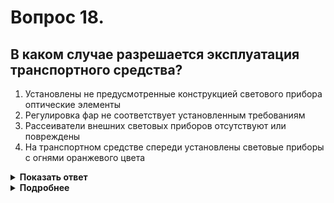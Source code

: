 # Вопрос 18.

## В каком случае разрешается эксплуатация транспортного средства?

1. Установлены не предусмотренные конструкцией светового прибора оптические элементы
2. Регулировка фар не соответствует установленным требованиям
3. Рассеиватели внешних световых приборов отсутствуют или повреждены
4. На транспортном средстве спереди установлены световые приборы с огнями оранжевого цвета

<details>
<summary><b>Показать ответ</b></summary>
Правильный ответ: 4
</details>
<details>
<summary><b>Подробнее</b></summary>
Третий раздел «Устройства освещения и световой сигнализации» «Перечня неисправностей» запрещает эксплуатацию транспортных средств в случаях, если установлены не предусмотренные конструкцией светового прибора оптические элементы; регулировка фар не соответствует установленным требованиям; рассеиватели внешних световых приборов отсутствуют или повреждены (пункты 3.1, 3.2, 3.3). 
Этим перечнем не запрещается эксплуатация ТС, на котором спереди установлены световые приборы с огнями оранжевого цвета.
(«Перечень неисправностей», пункт 3.6)
</details>